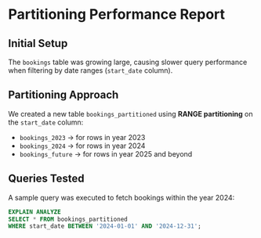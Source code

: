 # Partitioning Performance Report

## Initial Setup
The `bookings` table was growing large, causing slower query performance when filtering by date ranges (`start_date` column).

## Partitioning Approach
We created a new table `bookings_partitioned` using **RANGE partitioning** on the `start_date` column:
- `bookings_2023` → for rows in year 2023  
- `bookings_2024` → for rows in year 2024  
- `bookings_future` → for rows in year 2025 and beyond  

## Queries Tested
A sample query was executed to fetch bookings within the year 2024:

```sql
EXPLAIN ANALYZE
SELECT * FROM bookings_partitioned
WHERE start_date BETWEEN '2024-01-01' AND '2024-12-31';
